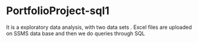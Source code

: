 # PortfolioProject-sql1
It is a exploratory data analysis, with two data sets .
Excel files are uploaded on SSMS data base and then we do queries through SQL

